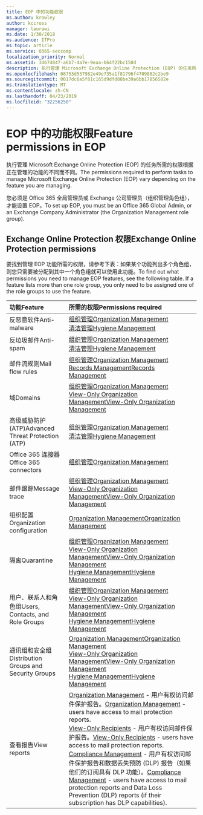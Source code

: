 ```yaml
---
title: EOP 中的功能权限
ms.author: krowley
author: kccross
manager: laurawi
ms.date: 1/30/2018
ms.audience: ITPro
ms.topic: article
ms.service: O365-seccomp
localization_priority: Normal
ms.assetid: 34674847-a6b7-4a7e-9eaa-b64f22bc150d
description: 执行管理 Microsoft Exchange Online Protection (EOP) 的任务所需的权限根据正在管理的功能的不同而不同。
ms.openlocfilehash: 08753d537982e49e735a1f81796f4709882c2be9
ms.sourcegitcommit: 0017dc6a5f81c165d9dfd88be39a6bb17856582e
ms.translationtype: MT
ms.contentlocale: zh-CN
ms.lasthandoff: 04/23/2019
ms.locfileid: "32256250"
---
```

# <a name="feature-permissions-in-eop"></a><span data-ttu-id="b812b-103">EOP 中的功能权限</span><span class="sxs-lookup"><span data-stu-id="b812b-103">Feature permissions in EOP</span></span>

<span data-ttu-id="b812b-104">执行管理 Microsoft Exchange Online Protection (EOP) 的任务所需的权限根据正在管理的功能的不同而不同。</span><span class="sxs-lookup"><span data-stu-id="b812b-104">The permissions required to perform tasks to manage Microsoft Exchange Online Protection (EOP) vary depending on the feature you are managing.</span></span> 
  
<span data-ttu-id="b812b-105">您必须是 Office 365 全局管理员或 Exchange 公司管理员（组织管理角色组），才能设置 EOP。</span><span class="sxs-lookup"><span data-stu-id="b812b-105">To set up EOP, you must be an Office 365 Global Admin, or an Exchange Company Administrator (the Organization Management role group).</span></span>
  
## <a name="exchange-online-protection-permissions"></a><span data-ttu-id="b812b-106">Exchange Online Protection 权限</span><span class="sxs-lookup"><span data-stu-id="b812b-106">Exchange Online Protection permissions</span></span>

<span data-ttu-id="b812b-p101">要找到管理 EOP 功能所需的权限，请参考下表：如果某个功能列出多个角色组，则您只需要被分配到其中一个角色组就可以使用此功能。</span><span class="sxs-lookup"><span data-stu-id="b812b-p101">To find out what permissions you need to manage EOP features, see the following table. If a feature lists more than one role group, you only need to be assigned one of the role groups to use the feature.</span></span>
  
|<span data-ttu-id="b812b-109">**功能**</span><span class="sxs-lookup"><span data-stu-id="b812b-109">**Feature**</span></span>|<span data-ttu-id="b812b-110">**所需的权限**</span><span class="sxs-lookup"><span data-stu-id="b812b-110">**Permissions required**</span></span>|
|:-----|:-----|
|<span data-ttu-id="b812b-111">反恶意软件</span><span class="sxs-lookup"><span data-stu-id="b812b-111">Anti-malware</span></span>  <br/> |[<span data-ttu-id="b812b-112">组织管理</span><span class="sxs-lookup"><span data-stu-id="b812b-112">Organization Management</span></span>](http://technet.microsoft.com/library/0bfd21c1-86ac-4369-86b7-aeba386741c8.aspx) <br/> [<span data-ttu-id="b812b-113">清洁管理</span><span class="sxs-lookup"><span data-stu-id="b812b-113">Hygiene Management</span></span>](http://technet.microsoft.com/library/fc0a9ec2-9c3d-42f6-8442-8603fb29d464.aspx) <br/> |
|<span data-ttu-id="b812b-114">反垃圾邮件</span><span class="sxs-lookup"><span data-stu-id="b812b-114">Anti-spam</span></span>  <br/> |[<span data-ttu-id="b812b-115">组织管理</span><span class="sxs-lookup"><span data-stu-id="b812b-115">Organization Management</span></span>](http://technet.microsoft.com/library/0bfd21c1-86ac-4369-86b7-aeba386741c8.aspx) <br/> [<span data-ttu-id="b812b-116">清洁管理</span><span class="sxs-lookup"><span data-stu-id="b812b-116">Hygiene Management</span></span>](http://technet.microsoft.com/library/fc0a9ec2-9c3d-42f6-8442-8603fb29d464.aspx) <br/> |
|<span data-ttu-id="b812b-117">邮件流规则</span><span class="sxs-lookup"><span data-stu-id="b812b-117">Mail flow rules</span></span>  <br/> |[<span data-ttu-id="b812b-118">组织管理</span><span class="sxs-lookup"><span data-stu-id="b812b-118">Organization Management</span></span>](http://technet.microsoft.com/library/0bfd21c1-86ac-4369-86b7-aeba386741c8.aspx) <br/> [<span data-ttu-id="b812b-119">Records Management</span><span class="sxs-lookup"><span data-stu-id="b812b-119">Records Management</span></span>](http://technet.microsoft.com/library/0e0c95ce-6109-4591-b86d-c6cfd44d21f5.aspx) <br/> |
|<span data-ttu-id="b812b-120">域</span><span class="sxs-lookup"><span data-stu-id="b812b-120">Domains</span></span>  <br/> |[<span data-ttu-id="b812b-121">组织管理</span><span class="sxs-lookup"><span data-stu-id="b812b-121">Organization Management</span></span>](http://technet.microsoft.com/library/0bfd21c1-86ac-4369-86b7-aeba386741c8.aspx) <br/> [<span data-ttu-id="b812b-122">View-Only Organization Management</span><span class="sxs-lookup"><span data-stu-id="b812b-122">View-Only Organization Management</span></span>](http://technet.microsoft.com/library/c514c6d0-0157-4c52-9ec6-441d9a30f3df.aspx) <br/> |
|<span data-ttu-id="b812b-123">高级威胁防护 (ATP)</span><span class="sxs-lookup"><span data-stu-id="b812b-123">Advanced Threat Protection (ATP)</span></span>  <br/> |[<span data-ttu-id="b812b-124">组织管理</span><span class="sxs-lookup"><span data-stu-id="b812b-124">Organization Management</span></span>](http://technet.microsoft.com/library/0bfd21c1-86ac-4369-86b7-aeba386741c8.aspx) <br/> [<span data-ttu-id="b812b-125">清洁管理</span><span class="sxs-lookup"><span data-stu-id="b812b-125">Hygiene Management</span></span>](http://technet.microsoft.com/library/fc0a9ec2-9c3d-42f6-8442-8603fb29d464.aspx) <br/> |
|<span data-ttu-id="b812b-126">Office 365 连接器</span><span class="sxs-lookup"><span data-stu-id="b812b-126">Office 365 connectors</span></span>  <br/> |[<span data-ttu-id="b812b-127">组织管理</span><span class="sxs-lookup"><span data-stu-id="b812b-127">Organization Management</span></span>](http://technet.microsoft.com/library/0bfd21c1-86ac-4369-86b7-aeba386741c8.aspx) <br/> |
|<span data-ttu-id="b812b-128">邮件跟踪</span><span class="sxs-lookup"><span data-stu-id="b812b-128">Message trace</span></span>  <br/> |[<span data-ttu-id="b812b-129">组织管理</span><span class="sxs-lookup"><span data-stu-id="b812b-129">Organization Management</span></span>](http://technet.microsoft.com/library/0bfd21c1-86ac-4369-86b7-aeba386741c8.aspx) <br/> [<span data-ttu-id="b812b-130">View-Only Organization Management</span><span class="sxs-lookup"><span data-stu-id="b812b-130">View-Only Organization Management</span></span>](http://technet.microsoft.com/library/c514c6d0-0157-4c52-9ec6-441d9a30f3df.aspx) <br/> |
|<span data-ttu-id="b812b-131">组织配置</span><span class="sxs-lookup"><span data-stu-id="b812b-131">Organization configuration</span></span>  <br/> |[<span data-ttu-id="b812b-132">Organization Management</span><span class="sxs-lookup"><span data-stu-id="b812b-132">Organization Management</span></span>](http://technet.microsoft.com/library/0bfd21c1-86ac-4369-86b7-aeba386741c8.aspx) <br/> |
|<span data-ttu-id="b812b-133">隔离</span><span class="sxs-lookup"><span data-stu-id="b812b-133">Quarantine</span></span>  <br/> |[<span data-ttu-id="b812b-134">组织管理</span><span class="sxs-lookup"><span data-stu-id="b812b-134">Organization Management</span></span>](http://technet.microsoft.com/library/0bfd21c1-86ac-4369-86b7-aeba386741c8.aspx) <br/> [<span data-ttu-id="b812b-135">View-Only Organization Management</span><span class="sxs-lookup"><span data-stu-id="b812b-135">View-Only Organization Management</span></span>](http://technet.microsoft.com/library/c514c6d0-0157-4c52-9ec6-441d9a30f3df.aspx) <br/> [<span data-ttu-id="b812b-136">Hygiene Management</span><span class="sxs-lookup"><span data-stu-id="b812b-136">Hygiene Management</span></span>](http://technet.microsoft.com/library/fc0a9ec2-9c3d-42f6-8442-8603fb29d464.aspx) <br/> |
|<span data-ttu-id="b812b-137">用户、联系人和角色组</span><span class="sxs-lookup"><span data-stu-id="b812b-137">Users, Contacts, and Role Groups</span></span>  <br/> |[<span data-ttu-id="b812b-138">组织管理</span><span class="sxs-lookup"><span data-stu-id="b812b-138">Organization Management</span></span>](http://technet.microsoft.com/library/0bfd21c1-86ac-4369-86b7-aeba386741c8.aspx) <br/> [<span data-ttu-id="b812b-139">View-Only Organization Management</span><span class="sxs-lookup"><span data-stu-id="b812b-139">View-Only Organization Management</span></span>](http://technet.microsoft.com/library/c514c6d0-0157-4c52-9ec6-441d9a30f3df.aspx) <br/> [<span data-ttu-id="b812b-140">Hygiene Management</span><span class="sxs-lookup"><span data-stu-id="b812b-140">Hygiene Management</span></span>](http://technet.microsoft.com/library/fc0a9ec2-9c3d-42f6-8442-8603fb29d464.aspx) <br/> |
|<span data-ttu-id="b812b-141">通讯组和安全组</span><span class="sxs-lookup"><span data-stu-id="b812b-141">Distribution Groups and Security Groups</span></span>  <br/> |[<span data-ttu-id="b812b-142">Organization Management</span><span class="sxs-lookup"><span data-stu-id="b812b-142">Organization Management</span></span>](http://technet.microsoft.com/library/0bfd21c1-86ac-4369-86b7-aeba386741c8.aspx) <br/> [<span data-ttu-id="b812b-143">View-Only Organization Management</span><span class="sxs-lookup"><span data-stu-id="b812b-143">View-Only Organization Management</span></span>](http://technet.microsoft.com/library/c514c6d0-0157-4c52-9ec6-441d9a30f3df.aspx) <br/> [<span data-ttu-id="b812b-144">Hygiene Management</span><span class="sxs-lookup"><span data-stu-id="b812b-144">Hygiene Management</span></span>](http://technet.microsoft.com/library/fc0a9ec2-9c3d-42f6-8442-8603fb29d464.aspx) <br/> |
|<span data-ttu-id="b812b-145">查看报告</span><span class="sxs-lookup"><span data-stu-id="b812b-145">View reports</span></span>  <br/> |<span data-ttu-id="b812b-146">[Organization Management](http://technet.microsoft.com/library/0bfd21c1-86ac-4369-86b7-aeba386741c8.aspx) - 用户有权访问邮件保护报告。</span><span class="sxs-lookup"><span data-stu-id="b812b-146">[Organization Management](http://technet.microsoft.com/library/0bfd21c1-86ac-4369-86b7-aeba386741c8.aspx) - users have access to mail protection reports.</span></span>  <br/> <span data-ttu-id="b812b-147">[View-Only Recipients](http://technet.microsoft.com/library/37e66b92-81d3-412f-b7a9-e1bb8cbeb468.aspx) - 用户有权访问邮件保护报告。</span><span class="sxs-lookup"><span data-stu-id="b812b-147">[View-Only Recipients](http://technet.microsoft.com/library/37e66b92-81d3-412f-b7a9-e1bb8cbeb468.aspx) - users have access to mail protection reports.</span></span>  <br/> <span data-ttu-id="b812b-148">[Compliance Management](http://technet.microsoft.com/library/b91b23a4-e9c7-4bd0-9ee3-ec5cb498da15.aspx) - 用户有权访问邮件保护报告和数据丢失预防 (DLP) 报告（如果他们的订阅具有 DLP 功能）。</span><span class="sxs-lookup"><span data-stu-id="b812b-148">[Compliance Management](http://technet.microsoft.com/library/b91b23a4-e9c7-4bd0-9ee3-ec5cb498da15.aspx) - users have access to mail protection reports and Data Loss Prevention (DLP) reports (if their subscription has DLP capabilities).</span></span>  <br/> |
   

